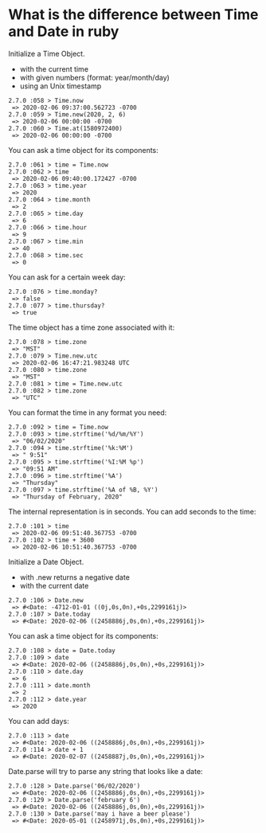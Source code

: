 # What is the difference between Time and Date in ruby

Initialize a Time Object.
- with the current time
- with given numbers (format: year/month/day)
- using an Unix timestamp

```
2.7.0 :058 > Time.now
 => 2020-02-06 09:37:00.562723 -0700
2.7.0 :059 > Time.new(2020, 2, 6)
 => 2020-02-06 00:00:00 -0700
2.7.0 :060 > Time.at(1580972400)
 => 2020-02-06 00:00:00 -0700
```

You can ask a time object for its components:
```
2.7.0 :061 > time = Time.now
2.7.0 :062 > time
 => 2020-02-06 09:40:00.172427 -0700
2.7.0 :063 > time.year
 => 2020
2.7.0 :064 > time.month
 => 2
2.7.0 :065 > time.day
 => 6
2.7.0 :066 > time.hour
 => 9
2.7.0 :067 > time.min
 => 40
2.7.0 :068 > time.sec
 => 0
```
You can ask for a certain week day:
```
2.7.0 :076 > time.monday?
 => false
2.7.0 :077 > time.thursday?
 => true
```
The time object has a time zone associated with it:
```
2.7.0 :078 > time.zone
 => "MST"
2.7.0 :079 > Time.new.utc
 => 2020-02-06 16:47:21.983248 UTC
2.7.0 :080 > time.zone
 => "MST"
2.7.0 :081 > time = Time.new.utc
2.7.0 :082 > time.zone
 => "UTC"
```
You can format the time in any format you need:
```
2.7.0 :092 > time = Time.now
2.7.0 :093 > time.strftime('%d/%m/%Y')
 => "06/02/2020"
2.7.0 :094 > time.strftime('%k:%M')
 => " 9:51"
2.7.0 :095 > time.strftime('%I:%M %p')
 => "09:51 AM"
2.7.0 :096 > time.strftime('%A')
 => "Thursday"
2.7.0 :097 > time.strftime('%A of %B, %Y')
 => "Thursday of February, 2020"
```
The internal representation is in seconds. You can add seconds to the time:
```
2.7.0 :101 > time
 => 2020-02-06 09:51:40.367753 -0700
2.7.0 :102 > time + 3600
 => 2020-02-06 10:51:40.367753 -0700
```

Initialize a Date Object.
- with .new returns a negative date
- with the current date
```
2.7.0 :106 > Date.new
 => #<Date: -4712-01-01 ((0j,0s,0n),+0s,2299161j)>
2.7.0 :107 > Date.today
 => #<Date: 2020-02-06 ((2458886j,0s,0n),+0s,2299161j)>
```

You can ask a time object for its components:
```
2.7.0 :108 > date = Date.today
2.7.0 :109 > date
 => #<Date: 2020-02-06 ((2458886j,0s,0n),+0s,2299161j)>
2.7.0 :110 > date.day
 => 6
2.7.0 :111 > date.month
 => 2
2.7.0 :112 > date.year
 => 2020
```

You can add days:
```
2.7.0 :113 > date
 => #<Date: 2020-02-06 ((2458886j,0s,0n),+0s,2299161j)>
2.7.0 :114 > date + 1
 => #<Date: 2020-02-07 ((2458887j,0s,0n),+0s,2299161j)>
```
Date.parse will try to parse any string that looks like a date:
```
2.7.0 :128 > Date.parse('06/02/2020')
 => #<Date: 2020-02-06 ((2458886j,0s,0n),+0s,2299161j)>
2.7.0 :129 > Date.parse('february 6')
 => #<Date: 2020-02-06 ((2458886j,0s,0n),+0s,2299161j)>
2.7.0 :130 > Date.parse('may i have a beer please')
 => #<Date: 2020-05-01 ((2458971j,0s,0n),+0s,2299161j)>
```
